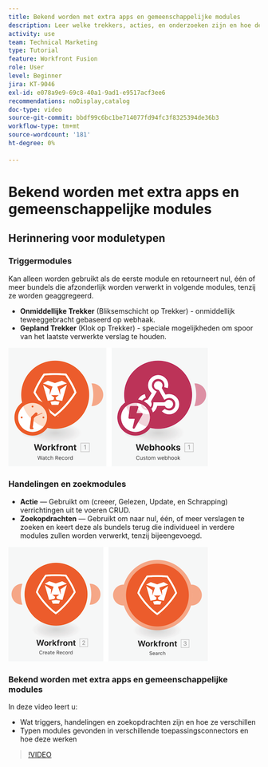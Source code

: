 ```yaml
---
title: Bekend worden met extra apps en gemeenschappelijke modules
description: Leer welke trekkers, acties, en onderzoeken zijn en hoe de types van modules die in verschillende app schakelaars worden gevonden in  [!DNL Adobe Workfront Fusion] functioneren.
activity: use
team: Technical Marketing
type: Tutorial
feature: Workfront Fusion
role: User
level: Beginner
jira: KT-9046
exl-id: e078a9e9-69c8-40a1-9ad1-e9517acf3ee6
recommendations: noDisplay,catalog
doc-type: video
source-git-commit: bbdf99c6bc1be714077fd94fc3f8325394de36b3
workflow-type: tm+mt
source-wordcount: '181'
ht-degree: 0%

---
```


# Bekend worden met extra apps en gemeenschappelijke modules

## Herinnering voor moduletypen

### Triggermodules

Kan alleen worden gebruikt als de eerste module en retourneert nul, één of meer bundels die afzonderlijk worden verwerkt in volgende modules, tenzij ze worden geaggregeerd.

* **Onmiddellijke Trekker** (Bliksemschicht op Trekker) - onmiddellijk teweeggebracht gebaseerd op webhaak.
* **Gepland Trekker** (Klok op Trekker) - speciale mogelijkheden om spoor van het laatste verwerkte verslag te houden.

![ een beeld van trekkermodules ](assets/beyond-basic-modules-1.png)

### Handelingen en zoekmodules

* **Actie** — Gebruikt om (creeer, Gelezen, Update, en Schrapping) verrichtingen uit te voeren CRUD.
* **Zoekopdrachten** — Gebruikt om naar nul, één, of meer verslagen te zoeken en keert deze als bundels terug die individueel in verdere modules zullen worden verwerkt, tenzij bijeengevoegd.

![ een beeld van actie en onderzoeksmodules ](assets/beyond-basic-modules-2.png)

### Bekend worden met extra apps en gemeenschappelijke modules

In deze video leert u:

* Wat triggers, handelingen en zoekopdrachten zijn en hoe ze verschillen
* Typen modules gevonden in verschillende toepassingsconnectors en hoe deze werken

>[!VIDEO](https://video.tv.adobe.com/v/335287/?quality=12&learn=on&enablevpops=1)
